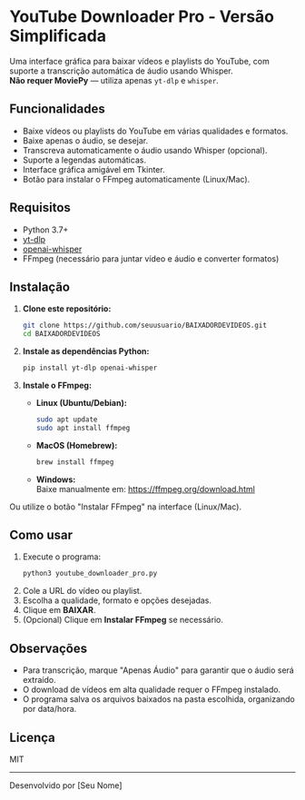 # YouTube Downloader Pro - Versão Simplificada

Uma interface gráfica para baixar vídeos e playlists do YouTube, com suporte a transcrição automática de áudio usando Whisper.  
**Não requer MoviePy** — utiliza apenas `yt-dlp` e `whisper`.

## Funcionalidades

- Baixe vídeos ou playlists do YouTube em várias qualidades e formatos.
- Baixe apenas o áudio, se desejar.
- Transcreva automaticamente o áudio usando Whisper (opcional).
- Suporte a legendas automáticas.
- Interface gráfica amigável em Tkinter.
- Botão para instalar o FFmpeg automaticamente (Linux/Mac).

## Requisitos

- Python 3.7+
- [yt-dlp](https://github.com/yt-dlp/yt-dlp)
- [openai-whisper](https://github.com/openai/whisper)
- FFmpeg (necessário para juntar vídeo e áudio e converter formatos)

## Instalação

1. **Clone este repositório:**
   ```bash
   git clone https://github.com/seuusuario/BAIXADORDEVIDEOS.git
   cd BAIXADORDEVIDEOS
   ```

2. **Instale as dependências Python:**
   ```bash
   pip install yt-dlp openai-whisper
   ```

3. **Instale o FFmpeg:**
   - **Linux (Ubuntu/Debian):**
     ```bash
     sudo apt update
     sudo apt install ffmpeg
     ```
   - **MacOS (Homebrew):**
     ```bash
     brew install ffmpeg
     ```
   - **Windows:**  
     Baixe manualmente em: https://ffmpeg.org/download.html

Ou utilize o botão "Instalar FFmpeg" na interface (Linux/Mac).

## Como usar

1. Execute o programa:
   ```bash
   python3 youtube_downloader_pro.py
   ```
2. Cole a URL do vídeo ou playlist.
3. Escolha a qualidade, formato e opções desejadas.
4. Clique em **BAIXAR**.
5. (Opcional) Clique em **Instalar FFmpeg** se necessário.

## Observações

- Para transcrição, marque "Apenas Áudio" para garantir que o áudio será extraído.
- O download de vídeos em alta qualidade requer o FFmpeg instalado.
- O programa salva os arquivos baixados na pasta escolhida, organizando por data/hora.

## Licença

MIT

---
Desenvolvido por [Seu Nome]
